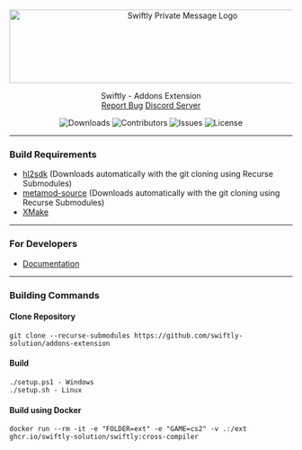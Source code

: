 <br/>
<p align="center">
    <img src="https://sttci.b-cdn.net/status.swiftlycs2.net/2105/logo.png" alt="Swiftly Private Message Logo" width="600" height="131">
  <p align="center">
    Swiftly - Addons Extension
    <br/>
    <a href="https://github.com/swiftly-solution/addons-extension/issues">Report Bug</a>
    <a href="https://swiftlys2.net/discord">Discord Server</a>
  </p>
</p>

<div align="center">

![Downloads](https://img.shields.io/github/downloads/swiftly-solution/addons-extension/total) ![Contributors](https://img.shields.io/github/contributors/swiftly-solution/addons-extension?color=dark-green) ![Issues](https://img.shields.io/github/issues/swiftly-solution/addons-extension) ![License](https://img.shields.io/github/license/swiftly-solution/addons-extension)

</div>

---
### Build Requirements
-   [hl2sdk](https://github.com/alliedmodders/hl2sdk/tree/cs2) (Downloads automatically with the git cloning using Recurse Submodules)
-   [metamod-source](https://github.com/alliedmodders/metamod-source) (Downloads automatically with the git cloning using Recurse Submodules)
-   [XMake](https://xmake.io/)
---
### For Developers
- [Documentation](https://swiftlys2.net/ext-docs)
---
### Building Commands

#### Clone Repository

```
git clone --recurse-submodules https://github.com/swiftly-solution/addons-extension
```

#### Build

```
./setup.ps1 - Windows
./setup.sh - Linux
```

#### Build using Docker

```
docker run --rm -it -e "FOLDER=ext" -e "GAME=cs2" -v .:/ext ghcr.io/swiftly-solution/swiftly:cross-compiler
```